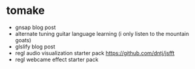 # tomake

- gnsap blog post
- alternate tuning guitar language learning    (i only listen to the mountain goats)
- glslify blog post
- regl audio visualization starter pack https://github.com/dntj/jsfft
- regl webcame effect starter pack
